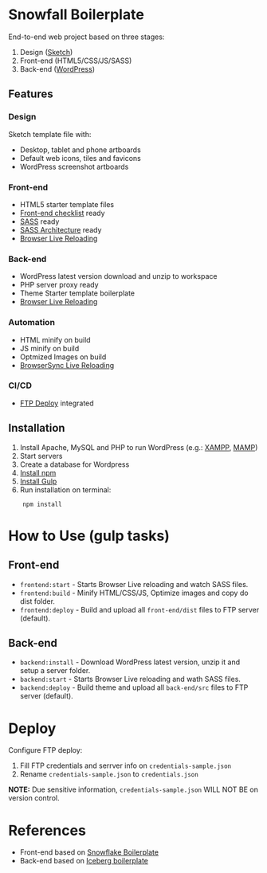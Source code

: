 # Snowfall Boilerplate

End-to-end web project based on three stages:
1. Design (<a href="https://www.sketchapp.com/">Sketch</a>)
2. Front-end (HTML5/CSS/JS/SASS)
3. Back-end (<a href="https://wordpress.org/">WordPress</a>)

## Features

### Design

Sketch template file with:
 - Desktop, tablet and phone artboards
 - Default web icons, tiles and favicons 
 - WordPress screenshot artboards

### Front-end
- HTML5 starter template files
- <a href="https://github.com/thedaviddias/Front-End-Checklist">Front-end checklist</a> ready
- <a href="https://sass-lang.com/">SASS</a> ready
- <a href="https://sass-guidelin.es/#architecture">SASS Architecture</a> ready
- <a href="https://www.browsersync.io/">Browser Live Reloading</a>

### Back-end
- WordPress latest version download and unzip to workspace
- PHP server proxy ready 
- Theme Starter template boilerplate
- <a href="https://www.browsersync.io/">Browser Live Reloading</a>

### Automation
- HTML minify on build
- JS minify on build
- Optmized Images on build
- <a href="https://www.browsersync.io/">BrowserSync Live Reloading</a>

### CI/CD
- <a href="#deploy">FTP Deploy</a> integrated


## Installation

1. Install Apache, MySQL and PHP to run WordPress (e.g.: [XAMPP](https://www.apachefriends.org/download.html), [MAMP](https://www.mamp.info/en/))
2. Start servers
3. Create a database for Wordpress
4. [Install npm](https://www.npmjs.com/get-npm)
5. [Install Gulp](https://gulpjs.com)
6. Run installation on terminal: 

```terminal
    npm install 
```

# How to Use (gulp tasks) 

## Front-end

- `frontend:start` - Starts Browser Live reloading and watch SASS files.
- `frontend:build` - Minify HTML/CSS/JS, Optimize images and copy do dist folder.
- `frontend:deploy` - Build and upload all `front-end/dist` files to FTP server (default).

## Back-end

- `backend:install` - Download WordPress latest version, unzip it and setup a server folder.
- `backend:start` -  Starts Browser Live reloading and wath SASS files.
- `backend:deploy` -  Build theme and upload all `back-end/src` files to FTP server (default).

# Deploy

Configure FTP deploy:

1. Fill FTP credentials and serrver info on `credentials-sample.json` 
2. Rename `credentials-sample.json` to `credentials.json`

<strong>NOTE:</strong>
Due sensitive information, `credentials-sample.json` WILL NOT BE on version control.


# References
- Front-end based on <a href="https://github.com/marceloglacial/snowflake-boilerplate">Snowflake Boilerplate</a> 
- Back-end based on <a href="https://github.com/marceloglacial/iceberg-boilerplate">Iceberg boilerplate</a>

